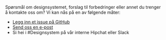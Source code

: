 Spørsmål om designsystemet, forslag til forbedringer eller annet du trenger å kontakte oss om? Vi kan nås på en av følgende måter:

* [Legg inn et issue på GitHub](https://github.com/SpareBank1/designsystem/issues)
* [Send oss en e-post](mailto:designsystem@sparebank1.no)
* Si hei i #Designsystem på vår interne Hipchat eller Slack